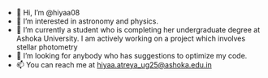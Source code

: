 - 👋 Hi, I’m @hiyaa08
- 👀 I’m interested in astronomy and physics. 
- 🌱 I’m currently a student who is completing her undergraduate degree at Ashoka University. I am actively working on a project which involves stellar photometry 
- 💞️ I’m looking for anybody who has suggestions to optimize my code. 
- 📫 You can reach me at hiyaa.atreya_ug25@ashoka.edu.in

<!---
hiyaa08/hiyaa08 is a ✨ special ✨ repository because its `README.md` (this file) appears on your GitHub profile.
You can click the Preview link to take a look at your changes.
--->

